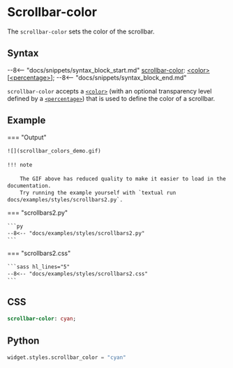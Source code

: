# Scrollbar-color

The `scrollbar-color` sets the color of the scrollbar.

## Syntax

--8<-- "docs/snippets/syntax_block_start.md"
<a href="./scrollbar_color">scrollbar-color</a>: <a href="../../css_types/color">&lt;color&gt;</a> [<a href="../../css_types/percentage">&lt;percentage&gt;</a>];
--8<-- "docs/snippets/syntax_block_end.md"

`scrollbar-color` accepts a [`<color>`](../../../css_types/color) (with an optional transparency level defined by a [`<percentage>`](../../../css_types/percentage)) that is used to define the color of a scrollbar.

## Example

=== "Output"

    ![](scrollbar_colors_demo.gif)

    !!! note

        The GIF above has reduced quality to make it easier to load in the documentation.
        Try running the example yourself with `textual run docs/examples/styles/scrollbars2.py`.

=== "scrollbars2.py"

    ```py
    --8<-- "docs/examples/styles/scrollbars2.py"
    ```

=== "scrollbars2.css"

    ```sass hl_lines="5"
    --8<-- "docs/examples/styles/scrollbars2.css"
    ```

## CSS

```sass
scrollbar-color: cyan;
```

## Python

```py
widget.styles.scrollbar_color = "cyan"
```
